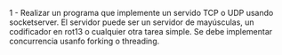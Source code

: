 1 - Realizar un programa que implemente un servido TCP o UDP usando socketserver. El servidor puede ser un servidor de mayúsculas, un codificador en rot13 o cualquier otra tarea simple. Se debe implementar concurrencia usanfo forking o threading.